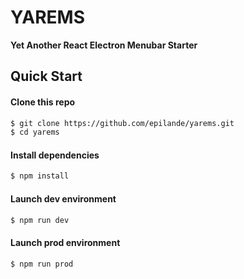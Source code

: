 # YAREMS
**Yet Another React Electron Menubar Starter**

## Quick Start

#### Clone this repo

```bash
$ git clone https://github.com/epilande/yarems.git
$ cd yarems
```

#### Install dependencies

```bash
$ npm install
```

#### Launch dev environment

```bash
$ npm run dev
```

#### Launch prod environment

```bash
$ npm run prod
```
